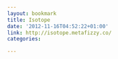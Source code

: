 ```yaml
---
layout: bookmark
title: Isotope
date: '2012-11-16T04:52:22+01:00'
link: http://isotope.metafizzy.co/
categories: 

---
```

